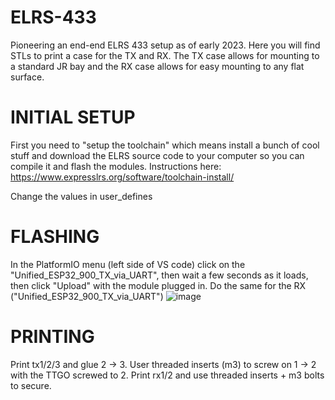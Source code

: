 # ELRS-433
Pioneering an end-end ELRS 433 setup as of early 2023. Here you will find STLs to print a case for the TX and RX. The TX case allows for mounting to a standard JR bay and the RX case allows for easy mounting to any flat surface.

# INITIAL SETUP
First you need to "setup the toolchain" which means install a bunch of cool stuff and download the ELRS source code to your computer so you can compile it and flash the modules. Instructions here: https://www.expresslrs.org/software/toolchain-install/

Change the values in user_defines

# FLASHING
In the PlatformIO menu (left side of VS code) click on the "Unified_ESP32_900_TX_via_UART", then wait a few seconds as it loads, then click "Upload" with the module plugged in. Do the same for the RX ("Unified_ESP32_900_TX_via_UART")
![image](https://user-images.githubusercontent.com/1324144/231937139-5e73e033-5cf1-488c-b9d1-206ac9429ce8.png)


# PRINTING
Print tx1/2/3 and glue 2 -> 3. User threaded inserts (m3) to screw on 1 -> 2 with the TTGO screwed to 2.
Print rx1/2 and use threaded inserts + m3 bolts to secure.
